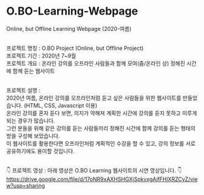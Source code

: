 # O.BO-Learning-Webpage
Online, but Offline Learning Webpage (2020-여름)

<br/>프로젝트 명칭 : O.BO Project (Online, but Offline Project)
<br/>프로젝트 기간 : 2020년 7~9월 
<br/>프로젝트 개요 : 온라인 강의를 오프라인 사람들과 함께 모여(줌/온라인 상) 정해진 시간에 함께 듣는 웹사이트

<br/>프로젝트 설명 : <br/>
2020년 여름, 온라인 강의를 오프라인처럼 듣고 싶은 사람들을 위한 웹사이트를 만들었습니다. (HTML, CSS, Javascript 이용)
<br/>온라인 강의를 혼자 듣다 보면, 의지가 약해져 계획한 시간에 강의를 듣지 못하고 미루게 되는 경우가 많습니다.
<br/>그런 분들을 위해 같은 강의를 듣는 사람들끼리 정해진 시간에 함께 강의를 듣는 형태의 방을 구성해 보았습니다.
<br/> 이 웹사이트를 활용한다면 오프라인처럼 계획적인 수강을 할 수 있고, 강의 정보를 서로 공유하기에도 용이할 것입니다.

<br/>:point_down: 프로젝트 영상 : 아래 영상은 O.BO Learning 웹사이트의 시연 영상입니다. :point_down:
https://drive.google.com/file/d/17oNR9xAXHSHGXjSpkvxgAifFHlXRZCyZ/view?usp=sharing
